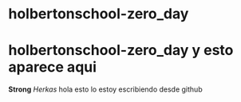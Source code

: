 # holbertonschool-zero_day
# holbertonschool-zero_day y esto aparece aqui
**Strong** _Herkas_
hola esto lo estoy escribiendo desde github
